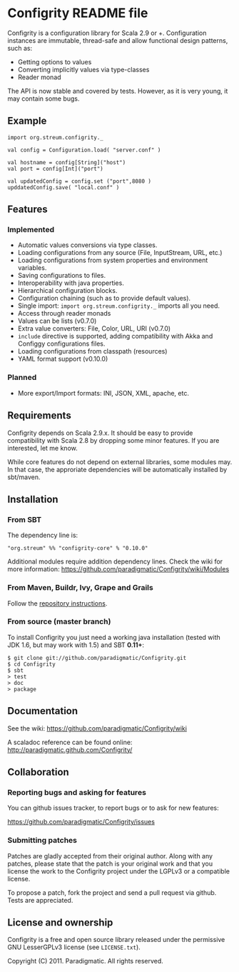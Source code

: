 # Configrity README file #

Configrity is a configuration library for Scala 2.9 or
+. Configuration instances are immutable, thread-safe and allow
functional design patterns, such as:

  - Getting options to values
  - Converting implicitly values via type-classes
  - Reader monad

The API is now stable and covered by tests. However, as it is very young,
it may contain some bugs.

## Example ##

    import org.streum.configrity._
    
    val config = Configuration.load( "server.conf" )

    val hostname = config[String]("host")
    val port = config[Int]("port")

    val updatedConfig = config.set ("port",8080 )
    upddatedConfig.save( "local.conf" )	

## Features ##

### Implemented ###

  - Automatic values conversions via type classes.
  - Loading configurations from any source (File, InputStream, URL, etc.)
  - Loading configurations from system properties and environment variables.
  - Saving configurations to files.
  - Interoperability with java properties.
  - Hierarchical configuration blocks.
  - Configuration chaining (such as to provide default values).
  - Single import: `import org.streum.configrity._` imports all you need.
  - Access through reader monads
  - Values can be lists (v0.7.0)
  - Extra value converters: File, Color, URL, URI (v0.7.0)
  - `include` directive is supported, adding compatibility with Akka and
     Configgy configurations files.
  - Loading configurations from classpath (resources)
  - YAML format support (v0.10.0)

### Planned ###
  
  - More export/Import formats: INI, JSON, XML, apache, etc.

## Requirements ##

Configrity depends on Scala 2.9.x. It should be easy to provide
compatibility with Scala 2.8 by dropping some minor features. If you
are interested, let me know.

While core features do not depend on external libraries, some modules may. In that case, the approriate dependencies will be automatically installed by sbt/maven.

## Installation ##

### From SBT ###

The dependency line is:

    "org.streum" %% "configrity-core" % "0.10.0"

Additional modules require addition dependency lines. Check the wiki for more
information:  <https://github.com/paradigmatic/Configrity/wiki/Modules>

### From Maven, Buildr, Ivy, Grape and Grails ###

Follow the [repository instructions](http://search.maven.org/#artifactdetails|org.streum|configrity-core_2.9.1|0.10.0|jar).
    

### From source (master branch) ###

To install Configrity you just need a working java installation (tested with
JDK 1.6, but may work with 1.5) and SBT **0.11+**:

    $ git clone git://github.com/paradigmatic/Configrity.git
    $ cd Configrity
    $ sbt
    > test
    > doc
    > package

## Documentation ##

See the wiki: <https://github.com/paradigmatic/Configrity/wiki>

A scaladoc reference can be found online: 
<http://paradigmatic.github.com/Configrity/>

## Collaboration

### Reporting bugs and asking for features

You can github issues tracker, to report bugs or to ask for new features:

https://github.com/paradigmatic/Configrity/issues

### Submitting patches

Patches are gladly accepted from their original author. Along with any
patches, please state that the patch is your original work and that
you license the work to the Configrity project under the LGPLv3 or
a compatible license.

To propose a patch, fork the project and send a pull request via
github. Tests are appreciated.

## License and ownership ##

Configrity is a free and open source library released under the
permissive GNU LesserGPLv3 license (see `LICENSE.txt`).

Copyright (C) 2011. Paradigmatic. All rights reserved.
